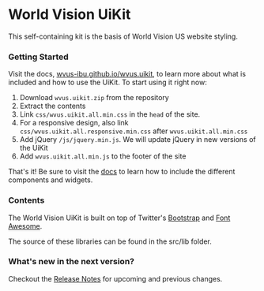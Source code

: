 World Vision UiKit
===================

This self-containing kit is the basis of World Vision US website styling.

### Getting Started
Visit the docs, [wvus-ibu.github.io/wvus.uikit](http://wvus-ibu.github.io/wvus.uikit), to learn more about what is included and how to use the UiKit.
To start using it right now:
1. Download `wvus.uikit.zip` from the repository
2. Extract the contents
3. Link `css/wvus.uikit.all.min.css` in the `head` of the site. 
4. For a responsive design, also link `css/wvus.uikit.all.responsive.min.css` after `wvus.uikit.all.min.css`
5. Add jQuery `/js/jquery.min.js`. We will update jQuery in new versions of the UiKit 
6. Add `wvus.uikit.all.min.js` to the footer of the site

That's it! Be sure to visit the [docs](http://wvus-ibu.github.io/wvus.uikit) to learn how to include the different components and widgets.


### Contents
The World Vision UiKit is built on top of Twitter's [Bootstrap](http://twitter.github.io/bootstrap/) and [Font Awesome](http://fortawesome.github.io/Font-Awesome/icons/).

The source of these libraries can be found in the src/lib folder.  

### What's new in the next version?
Checkout the [Release Notes](ReleaseNotes.md) for upcoming and previous changes.